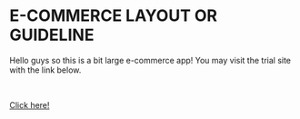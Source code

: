 <h1>E-COMMERCE LAYOUT OR GUIDELINE</h1>

<p>Hello guys so this is a bit large e-commerce app! You may visit the trial site with the link below.</p>
</br>
<p><a href="https://gogadgets-shop.herokuapp.com/">Click here!</a></p>

